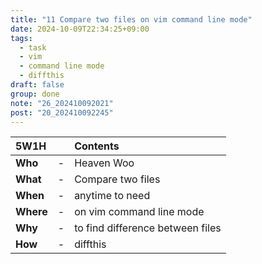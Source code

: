 ```yaml
---
title: "11 Compare two files on vim command line mode"
date: 2024-10-09T22:34:25+09:00
tags:
  - task
  - vim
  - command line mode
  - diffthis
draft: false
group: done
note: "26_202410092021"
post: "20_202410092245"
---
```


| 5W1H        |   | Contents                         |
| :---------- | - | :------------------------------- |
| **Who**     | - | Heaven Woo                       |
| **What**    | - | Compare two files                |
| **When**    | - | anytime to need                  |
| **Where**   | - | on vim command line mode         |
| **Why**     | - | to find difference between files |
| **How**     | - | diffthis                         |
